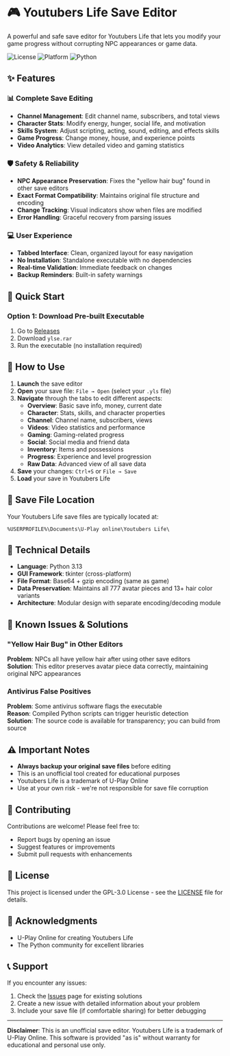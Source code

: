 # 🎮 Youtubers Life Save Editor

A powerful and safe save editor for Youtubers Life that lets you modify your game progress without corrupting NPC appearances or game data.

![License](https://img.shields.io/badge/license-GPL--3.0-blue.svg)
![Platform](https://img.shields.io/badge/platform-Windows-lightgrey.svg)
![Python](https://img.shields.io/badge/python-3.13-green.svg)

## ✨ Features

### 📊 Complete Save Editing
- **Channel Management**: Edit channel name, subscribers, and total views
- **Character Stats**: Modify energy, hunger, social life, and motivation
- **Skills System**: Adjust scripting, acting, sound, editing, and effects skills
- **Game Progress**: Change money, house, and experience points
- **Video Analytics**: View detailed video and gaming statistics

### 🛡️ Safety & Reliability
- **NPC Appearance Preservation**: Fixes the "yellow hair bug" found in other save editors
- **Exact Format Compatibility**: Maintains original file structure and encoding
- **Change Tracking**: Visual indicators show when files are modified
- **Error Handling**: Graceful recovery from parsing issues

### 💻 User Experience
- **Tabbed Interface**: Clean, organized layout for easy navigation
- **No Installation**: Standalone executable with no dependencies
- **Real-time Validation**: Immediate feedback on changes
- **Backup Reminders**: Built-in safety warnings

## 🚀 Quick Start

### Option 1: Download Pre-built Executable
1. Go to [Releases](../../releases)
2. Download `ylse.rar`
3. Run the executable (no installation required)

## 📖 How to Use

1. **Launch** the save editor
2. **Open** your save file: `File → Open` (select your `.yls` file)
3. **Navigate** through the tabs to edit different aspects:
   - **Overview**: Basic save info, money, current date
   - **Character**: Stats, skills, and character properties
   - **Channel**: Channel name, subscribers, views
   - **Videos**: Video statistics and performance
   - **Gaming**: Gaming-related progress
   - **Social**: Social media and friend data
   - **Inventory**: Items and possessions
   - **Progress**: Experience and level progression
   - **Raw Data**: Advanced view of all save data
4. **Save** your changes: `Ctrl+S` or `File → Save`
5. **Load** your save in Youtubers Life

## 📂 Save File Location

Your Youtubers Life save files are typically located at:
```
%USERPROFILE%\Documents\U-Play online\Youtubers Life\
```

## 🔧 Technical Details

- **Language**: Python 3.13
- **GUI Framework**: tkinter (cross-platform)
- **File Format**: Base64 + gzip encoding (same as game)
- **Data Preservation**: Maintains all 777 avatar pieces and 13+ hair color variants
- **Architecture**: Modular design with separate encoding/decoding module

## 🐛 Known Issues & Solutions

### "Yellow Hair Bug" in Other Editors
**Problem**: NPCs all have yellow hair after using other save editors  
**Solution**: This editor preserves avatar piece data correctly, maintaining original NPC appearances

### Antivirus False Positives
**Problem**: Some antivirus software flags the executable  
**Reason**: Compiled Python scripts can trigger heuristic detection  
**Solution**: The source code is available for transparency; you can build from source

## ⚠️ Important Notes

- **Always backup your original save files** before editing
- This is an unofficial tool created for educational purposes
- Youtubers Life is a trademark of U-Play Online
- Use at your own risk - we're not responsible for save file corruption

## 🤝 Contributing

Contributions are welcome! Please feel free to:
- Report bugs by opening an issue
- Suggest features or improvements
- Submit pull requests with enhancements

## 📄 License

This project is licensed under the GPL-3.0 License - see the [LICENSE](LICENSE) file for details.

## 🙏 Acknowledgments

- U-Play Online for creating Youtubers Life
- The Python community for excellent libraries

## 📞 Support

If you encounter any issues:
1. Check the [Issues](../../issues) page for existing solutions
2. Create a new issue with detailed information about your problem
3. Include your save file (if comfortable sharing) for better debugging

---


**Disclaimer**: This is an unofficial save editor. Youtubers Life is a trademark of U-Play Online. This software is provided "as is" without warranty for educational and personal use only.

